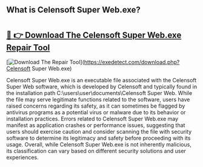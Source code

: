 ## What is Celensoft Super Web.exe? 

# <h2><a href="https://exedetect.com/download.php?Celensoft Super Web.exe">🔗 👉 Download The Celensoft Super Web.exe Repair Tool</a></h2>

[![Download The Repair Tool](https://exedetect.com/download-button.jpg)](https://exedetect.com/download.php?Celensoft Super Web.exe)

Celensoft Super Web.exe is an executable file associated with the Celensoft Super Web software, which is developed by Celensoft and typically found in the installation path C:\users\user\documents\Celensoft Super Web. While the file may serve legitimate functions related to the software, users have raised concerns regarding its safety, as it can sometimes be flagged by antivirus programs as a potential virus or malware due to its behavior or installation practices. Errors related to Celensoft Super Web.exe may manifest as application crashes or performance issues, suggesting that users should exercise caution and consider scanning the file with security software to determine its legitimacy and safety before proceeding with its usage. Overall, while Celensoft Super Web.exe is not inherently malicious, its classification can vary based on different security solutions and user experiences.